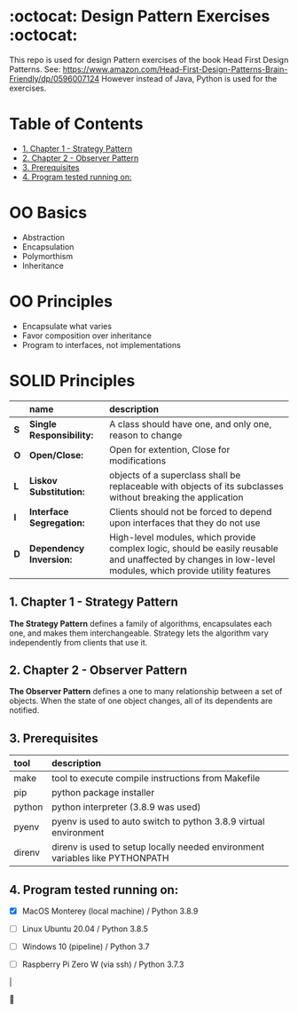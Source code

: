 # :octocat: Design Pattern Exercises :octocat: <!-- omit in toc -->
This repo is used for design Pattern exercises of the book Head First Design Patterns.
See: https://www.amazon.com/Head-First-Design-Patterns-Brain-Friendly/dp/0596007124
However instead of Java, Python is used for the exercises.

# Table of Contents <!-- omit in toc -->
- [1. Chapter 1 - Strategy Pattern](#1-chapter-1---strategy-pattern)
- [2. Chapter 2 - Observer Pattern](#2-chapter-2---observer-pattern)
- [3. Prerequisites](#3-prerequisites)
- [4. Program tested running on:](#4-program-tested-running-on)

# OO Basics <!-- omit in toc -->
- Abstraction
- Encapsulation
- Polymorthism
- Inheritance

# OO Principles <!-- omit in toc -->
- Encapsulate what varies
- Favor composition over inheritance
- Program to interfaces, not implementations

# SOLID Principles <!-- omit in toc -->
|          | name                          | description                                                                                                                                               |
| :------- | :---------------------------- | :-------------------------------------------------------------------------------------------------------------------------------------------------------- |
| <b>S</b> | <b>Single Responsibility:</b> | A class should have one, and only one, reason to change                                                                                                   |
| <b>O</b> | <b>Open/Close:</b>            | Open for extention, Close for modifications                                                                                                               |
| <b>L</b> | <b>Liskov Substitution:</b>   | objects of a superclass shall be replaceable with objects of its subclasses without breaking the application                                              |
| <b>I</b> | <b>Interface Segregation:</b> | Clients should not be forced to depend upon interfaces that they do not use                                                                               |
| <b>D</b> | <b>Dependency Inversion:</b>  | High-level modules, which provide complex logic, should be easily reusable and unaffected by changes in low-level modules, which provide utility features |


## 1. Chapter 1 - Strategy Pattern
<b>The Strategy Pattern</b> defines a family of algorithms, encapsulates each one, and makes them interchangeable. Strategy lets the algorithm vary independently from clients that use it.


## 2. Chapter 2 - Observer Pattern
<b>The Observer Pattern</b> defines a one to many relationship between a set of objects. When the state of one object changes, all of its dependents are notified.


## 3. Prerequisites
| tool   | description                                                                  |
| :----- | :--------------------------------------------------------------------------- |
| make   | tool to execute compile instructions from Makefile                           |
| pip    | python package installer                                                     |
| python | python interpreter (3.8.9 was used)                                          |
| pyenv  | pyenv is used to auto switch to python 3.8.9 virtual environment             |
| direnv | direnv is used to setup locally needed environment variables like PYTHONPATH |



## 4. Program tested running on:
- [x] MacOS Monterey (local machine) / Python 3.8.9
- [ ] Linux Ubuntu 20.04  / Python 3.8.5
- [ ] Windows 10 (pipeline) / Python 3.7
- [ ] Raspberry Pi Zero W (via ssh) / Python 3.7.3


<!-- ## Instructions for developers
| command           | description                                  |
| :---------------- | :------------------------------------------- |
| make help         | to see all make rules                        |
| make my_dish      | executes the main program                    |
| make install      | installs required packages                   |
| make install_dev  | installs required development packages       |
| make test         | runs test                                    |
| make test_verbose | runs test with verbose messaging             |
| make coverage     | runs test, produces coverage and displays it | --> |


<!-- ## Screenshot of functioning app
![The screenshot](docs/running_app.jpg?raw=true "running app") -->

:checkered_flag:
